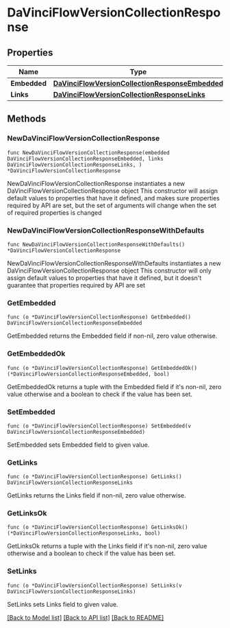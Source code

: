 # DaVinciFlowVersionCollectionResponse

## Properties

Name | Type | Description | Notes
------------ | ------------- | ------------- | -------------
**Embedded** | [**DaVinciFlowVersionCollectionResponseEmbedded**](DaVinciFlowVersionCollectionResponseEmbedded.md) |  | 
**Links** | [**DaVinciFlowVersionCollectionResponseLinks**](DaVinciFlowVersionCollectionResponseLinks.md) |  | 

## Methods

### NewDaVinciFlowVersionCollectionResponse

`func NewDaVinciFlowVersionCollectionResponse(embedded DaVinciFlowVersionCollectionResponseEmbedded, links DaVinciFlowVersionCollectionResponseLinks, ) *DaVinciFlowVersionCollectionResponse`

NewDaVinciFlowVersionCollectionResponse instantiates a new DaVinciFlowVersionCollectionResponse object
This constructor will assign default values to properties that have it defined,
and makes sure properties required by API are set, but the set of arguments
will change when the set of required properties is changed

### NewDaVinciFlowVersionCollectionResponseWithDefaults

`func NewDaVinciFlowVersionCollectionResponseWithDefaults() *DaVinciFlowVersionCollectionResponse`

NewDaVinciFlowVersionCollectionResponseWithDefaults instantiates a new DaVinciFlowVersionCollectionResponse object
This constructor will only assign default values to properties that have it defined,
but it doesn't guarantee that properties required by API are set

### GetEmbedded

`func (o *DaVinciFlowVersionCollectionResponse) GetEmbedded() DaVinciFlowVersionCollectionResponseEmbedded`

GetEmbedded returns the Embedded field if non-nil, zero value otherwise.

### GetEmbeddedOk

`func (o *DaVinciFlowVersionCollectionResponse) GetEmbeddedOk() (*DaVinciFlowVersionCollectionResponseEmbedded, bool)`

GetEmbeddedOk returns a tuple with the Embedded field if it's non-nil, zero value otherwise
and a boolean to check if the value has been set.

### SetEmbedded

`func (o *DaVinciFlowVersionCollectionResponse) SetEmbedded(v DaVinciFlowVersionCollectionResponseEmbedded)`

SetEmbedded sets Embedded field to given value.


### GetLinks

`func (o *DaVinciFlowVersionCollectionResponse) GetLinks() DaVinciFlowVersionCollectionResponseLinks`

GetLinks returns the Links field if non-nil, zero value otherwise.

### GetLinksOk

`func (o *DaVinciFlowVersionCollectionResponse) GetLinksOk() (*DaVinciFlowVersionCollectionResponseLinks, bool)`

GetLinksOk returns a tuple with the Links field if it's non-nil, zero value otherwise
and a boolean to check if the value has been set.

### SetLinks

`func (o *DaVinciFlowVersionCollectionResponse) SetLinks(v DaVinciFlowVersionCollectionResponseLinks)`

SetLinks sets Links field to given value.



[[Back to Model list]](../README.md#documentation-for-models) [[Back to API list]](../README.md#documentation-for-api-endpoints) [[Back to README]](../README.md)


